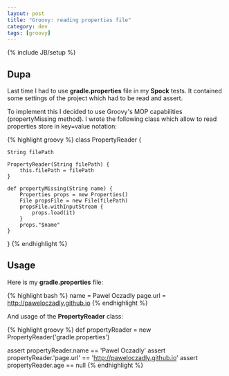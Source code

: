 ```yaml
---
layout: post
title: "Groovy: reading properties file"
category: dev
tags: [groovy]
---
```

{% include JB/setup %}

## Dupa

Last time I had to use **gradle.properties** file in my **Spock** tests. It contained some settings of the project which had to be read and assert.

To implement this I decided to use Groovy's MOP capabilities (propertyMissing method). I wrote the following class which allow to read properties store in key=value notation:

{% highlight groovy %}
class PropertyReader {

    String filePath

    PropertyReader(String filePath) {
        this.filePath = filePath
    }

    def propertyMissing(String name) {
        Properties props = new Properties()
        File propsFile = new File(filePath)
        propsFile.withInputStream {
            props.load(it)
        }
        props."$name"
    }

}
{% endhighlight %}

## Usage

Here is my **gradle.properties** file:

{% highlight bash %}
name = Pawel Oczadly
page.url = http://paweloczadly.github.io
{% endhighlight %}

And usage of the **PropertyReader** class:

{% highlight groovy %}
def propertyReader = new PropertyReader('gradle.properties')

assert propertyReader.name == 'Pawel Oczadly'
assert propertyReader.'page.url' == 'http://paweloczadly.github.io'
assert propertyReader.age == null
{% endhighlight %}
